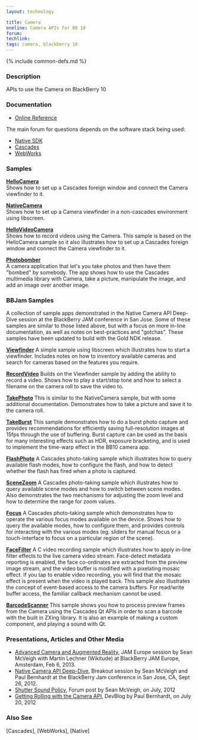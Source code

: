 ```yaml
---
layout: technology

title: Camera
oneline: Camera APIs for BB 10
forum:
techlink:
tags: camera, blackberry 10
---
```

{% include common-defs.md %}

### Description

APIs to use the Camera on BlackBerry 10

### Documentation

* [Online Reference](http://developer.blackberry.com/native/reference/bb10/com.qnx.doc.camera.lib_ref/topic/overview.html)

The main forum for questions depends on the software stack being used:

* [Native SDK](http://supportforums.blackberry.com/t5/Native-Development/bd-p/native_sdk)
* [Cascades](http://supportforums.blackberry.com/t5/Cascades-Development/bd-p/Cascades)
* [WebWorks](http://supportforums.blackberry.com/t5/Web-and-WebWorks-Development/bd-p/browser_dev)

### Samples

**[HelloCamera](http://github.com/blackberry/Cascades-Community-Samples/tree/master/HelloCamera)**  
Shows how to set up a Cascades foreign window and connect the Camera viewfinder to it.

**[NativeCamera](http://github.com/blackberry/Core-Native-Community-Samples/tree/master/NativeCamera)**  
Shows how to set up a Camera viewfinder in a non-cascades environment using libscreen.

**[HelloVideoCamera](https://github.com/blackberry/Cascades-Community-Samples/tree/master/HelloVideoCamera)**  
Shows how to record videos using the Camera.
This sample is based on the HelloCamera sample so it also illustrates how to set up a Cascades foreign window and connect the Camera viewfinder to it.

**[Photobomber](https://github.com/blackberry/Cascades-Samples/tree/master/photobomber)**  
A camera application that let's you take photos and then have them "bombed" by somebody.  The app shows how to use the
Cascades multimedia library with Camera, take a picture, manipulate the image, and add an image over another image.

### BBJam Samples
A collection of sample apps demonstrated in the Native Camera API Deep-Dive session at the BlackBerry JAM conference in San Jose.
Some of these samples are similar to those listed above, but with a focus on more in-line documentation, as well as notes on best-practices and "gotchas".
These samples have been updated to build with the Gold NDK release.

**[Viewfinder](https://github.com/blackberry/Presentations/tree/master/2012-BlackBerryJam-Americas/JAM15/Viewfinder)**
A simple sample using libscreen which illustrates how to start a viewfinder.  Includes notes on how to inventory available cameras and search for cameras based on the features you require.

**[RecordVideo](https://github.com/blackberry/Presentations/tree/master/2012-BlackBerryJam-Americas/JAM15/RecordVideo)**
Builds on the Viewfinder sample by adding the ability to record a video.  Shows how to play a start/stop tone and how to select a filename on the camera roll to save the video to.

**[TakePhoto](https://github.com/blackberry/Presentations/tree/master/2012-BlackBerryJam-Americas/JAM15/TakePhoto)**
This is similar to the NativeCamera sample, but with some additional documentation.  Demonstrates how to take a picture and save it to the camera roll.

**[TakeBurst](https://github.com/blackberry/Presentations/tree/master/2012-BlackBerryJam-Americas/JAM15/TakeBurst)**
This sample demonstrates how to do a burst photo capture and provides recommendations for efficiently saving full-resolution images at 15fps through the use of buffering.
Burst capture can be used as the basis for many interesting effects such as HDR, exposure bracketing, and is used to implement the time-warp effect in the BB10 camera app.

**[FlashPhoto](https://github.com/blackberry/Presentations/tree/master/2012-BlackBerryJam-Americas/JAM15/FlashPhoto)**
A Cascades photo-taking sample which illustrates how to query available flash modes, how to configure the flash, and how to detect whether the flash has fired when a photo is captured.

**[SceneZoom](https://github.com/blackberry/Presentations/tree/master/2012-BlackBerryJam-Americas/JAM15/SceneZoom)**
A Cascades photo-taking sample which illustrates how to query available scene modes and how to switch between scene modes.
Also demonstrates the two mechanisms for adjusting the zoom level and how to determine the range for zoom values.

**[Focus](https://github.com/blackberry/Presentations/tree/master/2012-BlackBerryJam-Americas/JAM15/Focus)**
A Cascades photo-taking sample which demonstrates how to operate the various focus modes available on the device.
Shows how to query the available modes, how to configure them, and provides controls for interacting with the various modes
(eg. sliders for manual focus or a touch-interface to focus on a particular region of the scene).

**[FaceFilter](https://github.com/blackberry/Presentations/tree/master/2012-BlackBerryJam-Americas/JAM15/FaceFilter)**
A C video recording sample which illustrates how to apply in-line filter effects to the live camera video stream.  Face-detect metadata reporting is enabled,
the face co-ordinates are extracted from the preview image stream, and the video buffer is modified with a pixelating mosaic effect.  If you tap to enable video recording,
you will find that the mosaic effect is present when the video is played back.  This sample also illustrates the concept of
event-based access to the camera buffers.  For read/write buffer access, the familiar callback mechanism cannot be used.

**[BarcodeScanner](https://github.com/blackberry/Presentations/tree/master/2012-BlackBerryJam-Americas/JAM15/BarcodeScanner)**
This sample shows you how to process preview frames from the Camera using the Cascades Qt APIs in order to scan a barcode with the built in ZXing library. It is also an example of making a custom component, and playing a sound with Qt.


### Presentations, Articles and Other Media

* [Advanced Camera and Augmented Reality](http://hosting.desire2learncapture.com/RIM/1/watch/184.aspx), JAM Europe session by Sean McVeigh with Martin Lechner (Wikitude) at BlackBerry JAM Europe, Amsterdam, Feb 6, 2013.
* [Native Camera API Deep-Dive](http://hosting.desire2learncapture.com/RIM/1/watch/48.aspx), Breakout session by Sean McVeigh and Paul Bernhardt at the BlackBerry Jam conference in San Jose, CA, Sept 26, 2012.
* [Shutter Sound Policy](http://supportforums.blackberry.com/t5/Native-Development/Camera-shutter-sound/m-p/1808535#M5712),
Forum post by Sean McVeigh, on July, 2012
* [Getting Rolling with the Camera API](http://devblog.blackberry.com/2012/07/camera-api/), DevBlog by Paul Bernhardt, on July 20, 2012

### Also See
[Cascades], [WebWorks], [Native]

